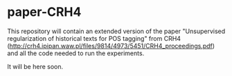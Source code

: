 # paper-CRH4

This repository will contain an extended version of the paper "Unsupervised regularization of historical texts for POS tagging" from CRH4 (http://crh4.ipipan.waw.pl/files/9814/4973/5451/CRH4_proceedings.pdf) and all the code needed to run the experiments.

It will be here soon.

